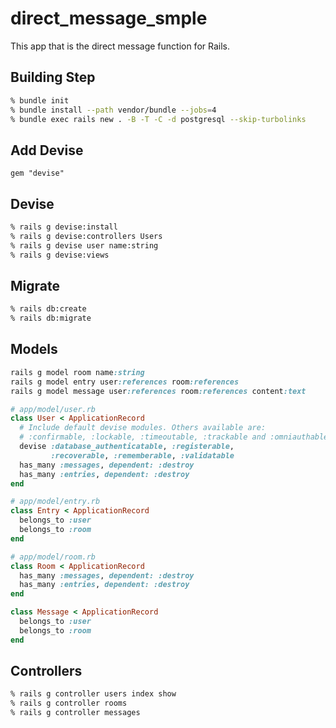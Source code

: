 # direct_message_smple

This app that is the direct message function for Rails.

## Building Step

```sh
% bundle init
% bundle install --path vendor/bundle --jobs=4
% bundle exec rails new . -B -T -C -d postgresql --skip-turbolinks
```

## Add Devise

`gem "devise"`

## Devise

```sh
% rails g devise:install
% rails g devise:controllers Users
% rails g devise user name:string
% rails g devise:views
```

## Migrate

```sh
% rails db:create
% rails db:migrate
```

## Models

```rb
rails g model room name:string
rails g model entry user:references room:references
rails g model message user:references room:references content:text
```

```rb
# app/model/user.rb
class User < ApplicationRecord
  # Include default devise modules. Others available are:
  # :confirmable, :lockable, :timeoutable, :trackable and :omniauthable
  devise :database_authenticatable, :registerable,
         :recoverable, :rememberable, :validatable
  has_many :messages, dependent: :destroy
  has_many :entries, dependent: :destroy
end
```

```rb
# app/model/entry.rb
class Entry < ApplicationRecord
  belongs_to :user
  belongs_to :room
end
```

```rb
# app/model/room.rb
class Room < ApplicationRecord
  has_many :messages, dependent: :destroy
  has_many :entries, dependent: :destroy
end
```

```rb
class Message < ApplicationRecord
  belongs_to :user
  belongs_to :room
end
```

## Controllers

```sh
% rails g controller users index show
% rails g controller rooms
% rails g controller messages
```

